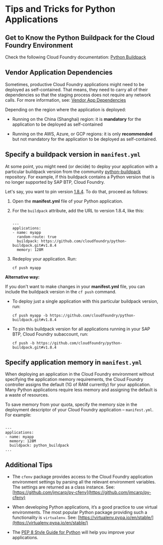 <!-- loiob5e1c8244e594f53936b6406905c7937 -->

# Tips and Tricks for Python Applications



<a name="loiob5e1c8244e594f53936b6406905c7937__section_emv_pf1_m1b"/>

## Get to Know the Python Buildpack for the Cloud Foundry Environment

Check the following Cloud Foundry documentation: [Python Buildpack](https://docs.cloudfoundry.org/buildpacks/python/index.html)



<a name="loiob5e1c8244e594f53936b6406905c7937__section_x5h_ssb_3sb"/>

## Vendor Application Dependencies

Sometimes, productive Cloud Foundry applications might need to be deployed as self-contained. That means, they need to carry all of their dependencies so that the staging process does not require any network calls. For more information, see: [Vendor App Dependencies](https://docs.cloudfoundry.org/buildpacks/python/index.html#vendoring) 

Depending on the region where the application is deployed:

-   Running on the China \(Shanghai\) region: it is **mandatory** for the application to be deployed as self-contained

-   Running on the AWS, Azure, or GCP regions: it is only **recommended** but not mandatory for the application to be deployed as self-contained.




<a name="loiob5e1c8244e594f53936b6406905c7937__specify_python_bp_version"/>

## Specify a buildpack version in `manifest.yml`

At some point, you might need \(or decide\) to deploy your application with a particular buildpack version from the community [python-buildpack](https://github.com/cloudfoundry/python-buildpack) repository. For example, if this buildpack contains a Python version that is no longer supported by SAP BTP, Cloud Foundry.

Let's say, you want to pin version [1.8.4](https://github.com/cloudfoundry/python-buildpack/releases/tag/v1.8.4). To do that, proceed as follows:

1.  Open the **manifest.yml** file of your Python application.

2.  For the `buildpack` attribute, add the URL to version 1.8.4, like this:

    ```
    
    ---
    applications:
    - name: myapp
      random-route: true
      buildpack: https://github.com/cloudfoundry/python-buildpack.git#v1.8.4
      memory: 128M
    ```

3.  Redeploy your application. Run:

    ```
    cf push myapp
    ```


**Alternative way:**

If you don't want to make changes in your **manifest.yml** file, you can include the buildpack version in the `cf push` command.

-   To deploy just a single application with this particular buildpack version, run:

    ```
    cf push myapp -b https://github.com/cloudfoundry/python-buildpack.git#v1.8.4
    ```

-   To pin this buildpack version for all applications running in your SAP BTP, Cloud Foundry subaccount, run:

    ```
    cf push -b https://github.com/cloudfoundry/python-buildpack.git#v1.8.4
    ```




<a name="loiob5e1c8244e594f53936b6406905c7937__section_qqq_fv5_41b"/>

## Specify application memory in `manifest.yml`

When deploying an application in the Cloud Foundry environment without specifying the application memory requirements, the Cloud Foundry controller assigns the default \(1G of RAM currently\) for your application. Many Python applications require less memory and assigning the default is a waste of resources.

To save memory from your quota, specify the memory size in the deployment descriptor of your Cloud Foundry application – `manifest.yml`. For example:

```

---
applications:
- name: myapp
  memory: 128M
  buildpack: python_buildpack
...
```



<a name="loiob5e1c8244e594f53936b6406905c7937__section_opc_w5b_3sb"/>

## Additional Tips

-   The `cfenv` package provides access to the Cloud Foundry application environment settings by parsing all the relevant environment variables. The settings are returned as a class instance. See: [https://github.com/jmcarp/py-cfenv](https://github.com/jmcarp/py-cfenv)

-   When developing Python applications, it’s a good practice to use virtual environments. The most popular Python package providing such a functionality is `virtualenv`. See: [https://virtualenv.pypa.io/en/stable/](https://virtualenv.pypa.io/en/stable/)

-   The [PEP 8 Style Guide for Python](https://www.python.org/dev/peps/pep-0008/) will help you improve your applications.


